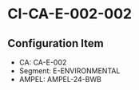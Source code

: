 # CI-CA-E-002-002

## Configuration Item
- CA: CA-E-002
- Segment: E-ENVIRONMENTAL
- AMPEL: AMPEL-24-BWB
